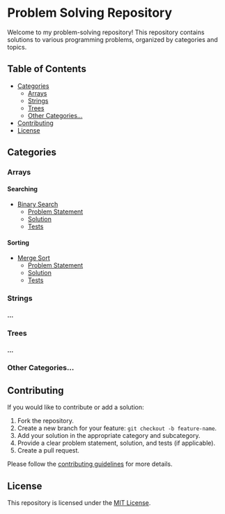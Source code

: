 # Problem Solving Repository

Welcome to my problem-solving repository! This repository contains solutions to various programming problems, organized by categories and topics.

## Table of Contents

- [Categories](#categories)
  - [Arrays](#arrays)
  - [Strings](#strings)
  - [Trees](#trees)
  - [Other Categories...](#other-categories)
- [Contributing](#contributing)
- [License](#license)

## Categories

### Arrays

#### Searching
- [Binary Search](./arrays/searching/binary_search)
  - [Problem Statement](./arrays/searching/binary_search/problem_statement.md)
  - [Solution](./arrays/searching/binary_search/solution.cpp)
  - [Tests](./arrays/searching/binary_search/tests/)

#### Sorting
- [Merge Sort](./arrays/sorting/merge_sort)
  - [Problem Statement](./arrays/sorting/merge_sort/problem_statement.md)
  - [Solution](./arrays/sorting/merge_sort/solution.cpp)
  - [Tests](./arrays/sorting/merge_sort/tests/)

### Strings

#### ...
<!-- Add more subcategories and problems as needed -->

### Trees

#### ...
<!-- Add more subcategories and problems as needed -->

### Other Categories...

<!-- Add more categories and subcategories as needed -->

## Contributing

If you would like to contribute or add a solution:
1. Fork the repository.
2. Create a new branch for your feature: `git checkout -b feature-name`.
3. Add your solution in the appropriate category and subcategory.
4. Provide a clear problem statement, solution, and tests (if applicable).
5. Create a pull request.

Please follow the [contributing guidelines](./CONTRIBUTING.md) for more details.

## License

This repository is licensed under the [MIT License](./LICENSE).
